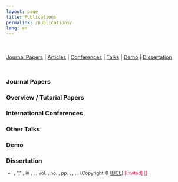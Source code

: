 ```yaml
---
layout: page
title: Publications
permalink: /publications/
lang: en
---
```


<script src="/assets/js/bibtex_js.js" type="text/javascript" charset="utf-8"></script>
<bibtex src="/assets/js/skoyama_en.bib"></bibtex>

<style>
    #bibtex_js_menu {margin: 3rem 0rem;}
    ul#bibtex_js { font-size: 90%; margin-bottom: 0.5rem;}
    #award { color: #d14 }
    [class="Shoichi Koyama"] {text-decoration: underline;}
</style>

<div id="bibtex_js_menu">
<a href="#journal">Journal Papers</a> &#124; <a href="#article">Articles</a> &#124; <a href="#int-conf">Conferences</a> &#124; <a href="#talk">Talks</a> &#124; <a href="#demo">Demo</a> &#124; <a href="#disser">Dissertation</a>
</div>

<h3 id="journal"> Journal Papers </h3>
<div class="bibtex_display" category="Journal Papers|Letters"></div>

<h3 id="article"> Overview / Tutorial Papers </h3>
<div class="bibtex_display" category="Articles"></div>

<h3 id="int-conf"> International Conferences </h3>
<div class="bibtex_display" category="International Conferences"></div>

<h3 id="talk"> Other Talks </h3>
<div class="bibtex_display" category="Talks"></div>

<h3 id="demo"> Demo </h3>
<div class="bibtex_display" category="Demo"></div>

<h3 id="disser"> Dissertation </h3>
<div class="bibtex_display" category="Dissertation"></div>

<div class="bibtex_structure">
    <div class="sort year" extra="DESC number">
      <div class="templates">
      </div>
    </div>
</div>

<div class="bibtex_template">
<ul id="bibtex_js"> <li>
    <div>
        <span class="author"></span>,
        <span class="if title">"<span class="title"></span>," </span>
        <span class="if journal"><em><span class="journal"></span></em>, </span>
        <span class="if booktitle">in <em><span class="booktitle"></span></em>, </span>
        <span class="if howpublished"><em><span class="howpublished"></span></em>, </span>
        <span class="if school"><em><span class="school"></span></em>, </span>
        <span class="if volume">vol. <span class="volume"></span>, </span>
        <span class="if number">no. <span class="number"></span>, </span>
        <span class="if pages">pp. <span class="pages"></span>, </span>
        <span class="if address"><span class="address"></span>, </span>
        <span class="if month"><span class="month"></span>, </span>
        <span class="if year"><span class="year"></span></span>. 
        <span class="if note"><span class="note"></span></span> 
        <span class="if ieicenotice">(Copyright &copy; <span class="ieicenotice"></span> <a href="https://search.ieice.org/" target="_blank">IEICE</a>)</span> 
        <span class="if html"><a class="html" target="_blank"><i class="fas fa-external-link-alt"></i></a></span> 
        <span class="if pdf"><a class="pdf" target="_blank"><i class="fas fa-file-pdf"></i></a></span> 
        <span class="if arxiv"><a class="arxiv" target="_blank"><i class="ai ai-arxiv"></i></a></span> 
        <span class="if code"><a class="code" target="_blank"><i class="fas fa-code"></i></a></span> 
        <span class="if slides"><a class="slides" target="_blank"><i class="fas fa-file-powerpoint"></i></a></span> 
        <span class="if video"><a class="video" target="_blank"><i class="fas fa-video"></i></a></span> 
        <span class="if invite==1|2"><span id="award">[Invited]</span></span> 
        <span class="if award_en"><span id="award">[<span class="award_en"></span>]</span></span>
    </div>
</li></ul>
</div>



